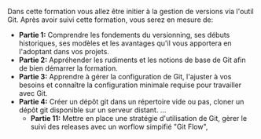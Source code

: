 Dans cette formation vous allez être initier à la gestion de versions via l'outil Git.
Après avoir suivi cette formation, vous serez en mesure de:

- **Partie 1:** Comprendre les fondements du versionning, ses débuts historiques,
  ses modèles et les avantages qu'il vous apportera en l'adoptant dans vos projets.
- **Partie 2:** Appréhender les rudiments et les notions de base de Git afin de bien
  démarrer la formation.
- **Partie 3:** Apprendre à gérer la configuration de Git, l'ajuster
  à vos besoins et connaître la configuration minimale requise pour travailler
  avec Git.
- **Partie 4:** Créer un dépôt git dans un répertoire vide ou pas, cloner un dépôt
  git disponible sur un serveur distant.
  ...
  - **Partie 11:** Mettre en place une stratégie d'utilisation de Git, 
  gèrer le suivi des releases avec un worflow simpifié "Git Flow",
